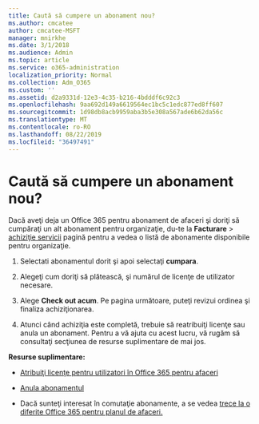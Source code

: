 ```yaml
---
title: Caută să cumpere un abonament nou?
ms.author: cmcatee
author: cmcatee-MSFT
manager: mnirkhe
ms.date: 3/1/2018
ms.audience: Admin
ms.topic: article
ms.service: o365-administration
localization_priority: Normal
ms.collection: Adm_O365
ms.custom: ''
ms.assetid: d2a9331d-12e3-4c35-b216-4bdddf6c92c3
ms.openlocfilehash: 9aa692d149a6619564ec1bc5c1edc877ed8ff607
ms.sourcegitcommit: 1d98db8acb9959aba3b5e308a567ade6b62da56c
ms.translationtype: MT
ms.contentlocale: ro-RO
ms.lasthandoff: 08/22/2019
ms.locfileid: "36497491"
---
```

# <a name="looking-to-buy-a-new-subscription"></a>Caută să cumpere un abonament nou?

Dacă aveţi deja un Office 365 pentru abonament de afaceri şi doriţi să cumpăraţi un alt abonament pentru organizaţie, du-te la **Facturare** \> [achiziţie servicii](https://go.microsoft.com/fwlink/p/?linkid=868433) pagină pentru a vedea o listă de abonamente disponibile pentru organizaţie.
 
1. Selectati abonamentul dorit şi apoi selectaţi **cumpara**.

2. Alegeţi cum doriţi să plătească, şi numărul de licenţe de utilizator necesare.

3. Alege **Check out acum**. Pe pagina următoare, puteţi revizui ordinea şi finaliza achiziţionarea.

4. Atunci când achiziţia este completă, trebuie să reatribuiţi licenţe sau anula un abonament. Pentru a vă ajuta cu acest lucru, vă rugăm să consultaţi secţiunea de resurse suplimentare de mai jos.

 **Resurse suplimentare:**
  
- [Atribuiţi licenţe pentru utilizatori în Office 365 pentru afaceri](https://docs.microsoft.com/office365/admin/subscriptions-and-billing/assign-licenses-to-users)
    
- [Anula abonamentul](https://docs.microsoft.com/office365/admin/subscriptions-and-billing/cancel-your-subscription)
    
- Dacă sunteţi interesat în comutaţie abonamente, a se vedea [trece la o diferite Office 365 pentru planul de afaceri.](https://docs.microsoft.com/office365/admin/subscriptions-and-billing/switch-to-a-different-plan)